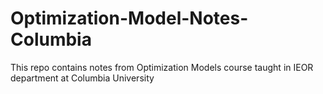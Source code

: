 # Optimization-Model-Notes-Columbia
This repo contains notes from Optimization Models course taught in IEOR department at Columbia University
